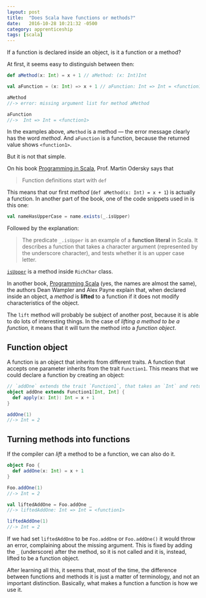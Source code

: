 ```yaml
---
layout: post
title:  "Does Scala have functions or methods?"
date:   2016-10-28 10:21:32 -0500
category: apprenticeship
tags: [scala]
---
```


If a function is declared inside an object, is it a function or a method? <!--more-->

At first, it seems easy to distinguish between then:

```scala
def aMethod(x: Int) = x + 1 // aMethod: (x: Int)Int

val aFunction = (x: Int) => x + 1 // aFunction: Int => Int = <function1>

aMethod
//-> error: missing argument list for method aMethod

aFunction
//->  Int => Int = <function1>
```

In the examples above, `aMethod` is a method &mdash; the error message clearly has the word *method*. And `aFunction` is a function, because the returned value shows `<function1>`.

But it is not that simple.

On his book [Programming in Scala](http://www.artima.com/shop/programming_in_scala_3ed), Prof. Martin Odersky says that  

> Function definitions start with `def`

This means that our first *method* (`def aMethod(x: Int) = x + 1`) is actually a function. In another part of the book, one of the code snippets used in is this one:

```scala
val nameHasUpperCase = name.exists(_.isUpper)
```

Followed by the explanation:

> The predicate `_.isUpper` is an example of a **function literal** in Scala.
It describes a function that takes a character argument (represented by the
underscore character), and tests whether it is an upper case letter.

[`isUpper`](http://www.scala-lang.org/api/current/scala/runtime/RichChar.html#isUpper:Boolean) is a method inside `RichChar` class.

In another book, [Programming Scala](http://shop.oreilly.com/product/0636920033073.do) (yes, the names are almost the same), the authors Dean Wampler and Alex Payne explain that, when declared inside an object, a *method* is **lifted** to a function if it does not modify characteristics of the object.

The `lift` method will probably be subject of another post, because it is able to do lots of interesting things. In the case of *lifting a method to be a function*, it means that it will turn the method into a *function object*.

## Function object

A function is an object that inherits from different traits. A function that accepts one parameter inherits from the trait `Function1`. This means that we could declare a function by creating an object:

```scala
// `addOne` extends the trait `Function1`, that takes an `Int` and returns an `Int`.
object addOne extends Function1[Int, Int] {
  def apply(x: Int): Int = x + 1
}

addOne(1)
//-> Int = 2
```

## Turning methods into functions

If the compiler can *lift* a method to be a function, we can also do it.

```scala
object Foo {
  def addOne(x: Int) = x + 1
}

Foo.addOne(1)
//-> Int = 2

val liftedAddOne = Foo.addOne _
//-> liftedAddOne: Int => Int = <function1>

liftedAddOne(1)
//-> Int = 2
```

If we had set `liftedAddOne` to be `Foo.addOne` or `Foo.addOne()` it would throw an error, complaining about the missing argument. This is fixed by adding the `_` (underscore) after the method, so it is not called and it is, instead, lifted to be a function object.

After learning all this, it seems that, most of the time, the difference between functions and methods it is just a matter of terminology, and not an important distinction. Basically, what makes a function a function is how we use it.
